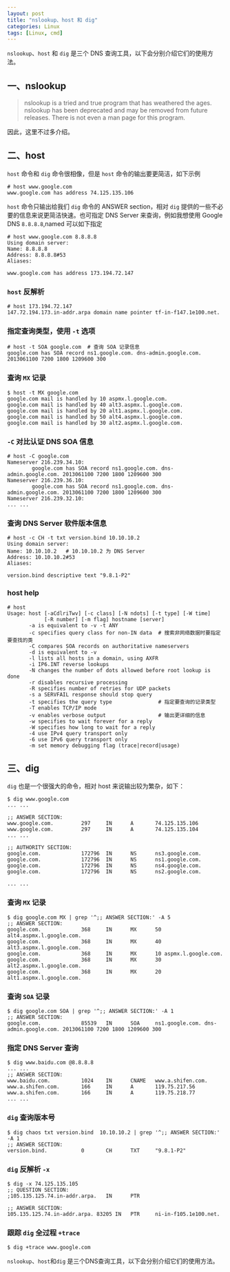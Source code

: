 ```yaml
---
layout: post
title: "nslookup、host 和 dig"
categories: Linux
tags: [Linux, cmd]
---
```


`nslookup`、`host` 和 `dig` 是三个 DNS 查询工具，以下会分别介绍它们的使用方法。

## 一、nslookup

> nslookup is a tried and true program that has weathered the ages. nslookup has been deprecated and may be removed from future releases. There is not even a man page for this program.

因此，这里不过多介绍。

## 二、host

`host` 命令和 `dig` 命令很相像，但是 `host` 命令的输出要更简洁，如下示例

```
# host www.google.com
www.google.com has address 74.125.135.106
```

`host` 命令只输出给我们 `dig` 命令的 ANSWER section，相对 `dig` 提供的一些不必要的信息来说更简洁快速。也可指定 DNS Server 来查询，例如我想使用 Google DNS `8.8.8.8`,named 可以如下指定

```
# host www.google.com 8.8.8.8
Using domain server:
Name: 8.8.8.8
Address: 8.8.8.8#53
Aliases: 

www.google.com has address 173.194.72.147
```

### `host` 反解析

```
# host 173.194.72.147
147.72.194.173.in-addr.arpa domain name pointer tf-in-f147.1e100.net.
```

### 指定查询类型，使用 `-t` 选项

```
# host -t SOA google.com  # 查询 SOA 记录信息
google.com has SOA record ns1.google.com. dns-admin.google.com. 2013061100 7200 1800 1209600 300
```

### 查询 `MX` 记录

```
$ host -t MX google.com 
google.com mail is handled by 10 aspmx.l.google.com.
google.com mail is handled by 40 alt3.aspmx.l.google.com.
google.com mail is handled by 20 alt1.aspmx.l.google.com.
google.com mail is handled by 50 alt4.aspmx.l.google.com.
google.com mail is handled by 30 alt2.aspmx.l.google.com.
```

### `-C` 对比认证 DNS SOA 信息

```
# host -C google.com
Nameserver 216.239.34.10:
        google.com has SOA record ns1.google.com. dns-admin.google.com. 2013061100 7200 1800 1209600 300
Nameserver 216.239.36.10:
        google.com has SOA record ns1.google.com. dns-admin.google.com. 2013061100 7200 1800 1209600 300
Nameserver 216.239.32.10:
... ...
```

### 查询 DNS Server 软件版本信息

```
# host -c CH -t txt version.bind 10.10.10.2  
Using domain server:
Name: 10.10.10.2   # 10.10.10.2 为 DNS Server
Address: 10.10.10.2#53
Aliases: 

version.bind descriptive text "9.8.1-P2"
```

### host help

```
# host
Usage: host [-aCdlriTwv] [-c class] [-N ndots] [-t type] [-W time]
            [-R number] [-m flag] hostname [server]
       -a is equivalent to -v -t ANY
       -c specifies query class for non-IN data  # 搜索非网络数据时要指定要查找的类
       -C compares SOA records on authoritative nameservers
       -d is equivalent to -v
       -l lists all hosts in a domain, using AXFR
       -i IP6.INT reverse lookups
       -N changes the number of dots allowed before root lookup is done
       -r disables recursive processing
       -R specifies number of retries for UDP packets
       -s a SERVFAIL response should stop query
       -t specifies the query type               # 指定要查询的记录类型
       -T enables TCP/IP mode
       -v enables verbose output                 # 输出更详细的信息
       -w specifies to wait forever for a reply
       -W specifies how long to wait for a reply
       -4 use IPv4 query transport only
       -6 use IPv6 query transport only
       -m set memory debugging flag (trace|record|usage)
```

## 三、dig

`dig` 也是一个很强大的命令，相对 host 来说输出较为繁杂，如下：

```
$ dig www.google.com
... ...

;; ANSWER SECTION:
www.google.com.         297     IN      A       74.125.135.106
www.google.com.         297     IN      A       74.125.135.104
... ...

;; AUTHORITY SECTION:
google.com.             172796  IN      NS      ns3.google.com.
google.com.             172796  IN      NS      ns1.google.com.
google.com.             172796  IN      NS      ns4.google.com.
google.com.             172796  IN      NS      ns2.google.com.

... ...
```

### 查询 `MX` 记录

```
$ dig google.com MX | grep '^;; ANSWER SECTION:' -A 5
;; ANSWER SECTION:
google.com.             368     IN      MX      50 alt4.aspmx.l.google.com.
google.com.             368     IN      MX      40 alt3.aspmx.l.google.com.
google.com.             368     IN      MX      10 aspmx.l.google.com.
google.com.             368     IN      MX      30 alt2.aspmx.l.google.com.
google.com.             368     IN      MX      20 alt1.aspmx.l.google.com.
```

### 查询 `SOA` 记录

```
$ dig google.com SOA | grep '^;; ANSWER SECTION:' -A 1
;; ANSWER SECTION:
google.com.             85539   IN      SOA     ns1.google.com. dns-admin.google.com. 2013061100 7200 1800 1209600 300
```

### 指定 DNS Server 查询

```
$ dig www.baidu.com @8.8.8.8
... ...
;; ANSWER SECTION:
www.baidu.com.          1024    IN      CNAME   www.a.shifen.com.
www.a.shifen.com.       166     IN      A       119.75.217.56
www.a.shifen.com.       166     IN      A       119.75.218.77
... ...
```

### `dig` 查询版本号

```
$ dig chaos txt version.bind  10.10.10.2 | grep '^;; ANSWER SECTION:' -A 1
;; ANSWER SECTION:
version.bind.           0       CH      TXT     "9.8.1-P2"
```

### `dig` 反解析 `-x`

```
$ dig -x 74.125.135.105
;; QUESTION SECTION:
;105.135.125.74.in-addr.arpa.   IN      PTR

;; ANSWER SECTION:
105.135.125.74.in-addr.arpa. 83205 IN   PTR     ni-in-f105.1e100.net.
```

### 跟踪 `dig` 全过程 `+trace`

```
$ dig +trace www.google.com
```
`nslookup`、`host`和`dig` 是三个DNS查询工具，以下会分别介绍它们的使用方法。
